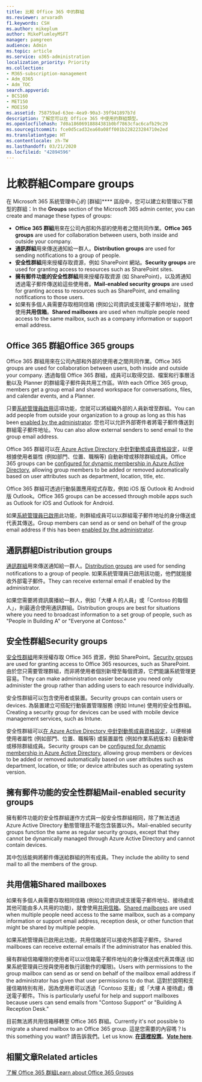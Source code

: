 ```yaml
---
title: 比較 Office 365 中的群組
ms.reviewer: arvaradh
f1.keywords: CSH
ms.author: mikeplum
author: MikePlumleyMSFT
manager: pamgreen
audience: Admin
ms.topic: article
ms.service: o365-administration
localization_priority: Priority
ms.collection:
- M365-subscription-management
- Adm_O365
- Adm_TOC
search.appverid:
- BCS160
- MET150
- MOE150
ms.assetid: 758759ad-63ee-4ea9-90a3-39f941897b7d
description: 了解您可以在 Office 365 中使用的群組類型。
ms.openlocfilehash: 7d0a18606918884381b0bf7863cfac6cafb29c29
ms.sourcegitcommit: fce0d5cad32ea60a08ff001b228223284710e2ed
ms.translationtype: HT
ms.contentlocale: zh-TW
ms.lasthandoff: 03/21/2020
ms.locfileid: "42894596"
---
```

# <a name="compare-groups"></a><span data-ttu-id="e9326-103">比較群組</span><span class="sxs-lookup"><span data-stu-id="e9326-103">Compare groups</span></span>

<span data-ttu-id="e9326-104">在 Microsoft 365 系統管理中心的 [群組]\*\*\*\* 區段中，您可以建立和管理以下類型的群組：</span><span class="sxs-lookup"><span data-stu-id="e9326-104">In the **Groups** section of the Microsoft 365 admin center, you can create and manage these types of groups:</span></span> 

- <span data-ttu-id="e9326-105">**Office 365 群組**用來在公司內部和外部的使用者之間共同作業。</span><span class="sxs-lookup"><span data-stu-id="e9326-105">**Office 365 groups** are used for collaboration between users, both inside and outside your company.</span></span>
- <span data-ttu-id="e9326-106">**通訊群組**用來傳送通知給一群人。</span><span class="sxs-lookup"><span data-stu-id="e9326-106">**Distribution groups** are used for sending notifications to a group of people.</span></span>
- <span data-ttu-id="e9326-107">**安全性群組**用來授權存取資源，例如 SharePoint 網站。</span><span class="sxs-lookup"><span data-stu-id="e9326-107">**Security groups** are used for granting access to resources such as SharePoint sites.</span></span>
- <span data-ttu-id="e9326-108">**擁有郵件功能的安全性群組**用來授權存取資源 (如 SharePoint)，以及將通知透過電子郵件傳送給這些使用者。</span><span class="sxs-lookup"><span data-stu-id="e9326-108">**Mail-enabled security groups** are used for granting access to resources such as SharePoint, and emailing notifications to those users.</span></span>
- <span data-ttu-id="e9326-109">如果有多個人員需要存取相同信箱 (例如公司資訊或支援電子郵件地址)，就會使用**共用信箱**。</span><span class="sxs-lookup"><span data-stu-id="e9326-109">**Shared mailboxes** are used when multiple people need access to the same mailbox, such as a company information or support email address.</span></span>

## <a name="office-365-groups"></a><span data-ttu-id="e9326-110">Office 365 群組</span><span class="sxs-lookup"><span data-stu-id="e9326-110">Office 365 groups</span></span>

<span data-ttu-id="e9326-111">Office 365 群組用來在公司內部和外部的使用者之間共同作業。</span><span class="sxs-lookup"><span data-stu-id="e9326-111">Office 365 groups are used for collaboration between users, both inside and outside your company.</span></span> <span data-ttu-id="e9326-112">透過每個 Office 365 群組，成員可以取得交談、檔案和行事曆活動以及 Planner 的群組電子郵件與共用工作區。</span><span class="sxs-lookup"><span data-stu-id="e9326-112">With each Office 365 group, members get a group email and shared workspace for conversations, files, and calendar events, and a Planner.</span></span>

<span data-ttu-id="e9326-113">只要[系統管理員啟用](manage-guest-access-in-groups.md)這項功能，您就可以將組織外部的人員新增至群組。</span><span class="sxs-lookup"><span data-stu-id="e9326-113">You can add people from outside your organization to a group as long as this has been [enabled by the administrator](manage-guest-access-in-groups.md).</span></span> <span data-ttu-id="e9326-114">您也可以允許外部寄件者將電子郵件傳送到群組電子郵件地址。</span><span class="sxs-lookup"><span data-stu-id="e9326-114">You can also allow external senders to send email to the group email address.</span></span>

<span data-ttu-id="e9326-115">Office 365 群組可以[在 Azure Active Directory 中針對動態成員資格設定](https://docs.microsoft.com/azure/active-directory/users-groups-roles/groups-change-type)，以便根據使用者屬性 (例如部門、位置、職稱等) 自動新增或移除群組成員。</span><span class="sxs-lookup"><span data-stu-id="e9326-115">Office 365 groups can be [configured for dynamic membership in Azure Active Directory](https://docs.microsoft.com/azure/active-directory/users-groups-roles/groups-change-type), allowing group members to be added or removed automatically based on user attributes such as department, location, title, etc.</span></span>

<span data-ttu-id="e9326-116">Office 365 群組可透過行動裝置應用程式存取，例如 iOS 版 Outlook 和 Android 版 Outlook。</span><span class="sxs-lookup"><span data-stu-id="e9326-116">Office 365 groups can be accessed through mobile apps such as Outlook for iOS and Outlook for Android.</span></span>

<span data-ttu-id="e9326-117">如果[系統管理員已啟用](allow-members-to-send-as-or-send-on-behalf-of-group.md)此功能，則群組成員可以以群組電子郵件地址的身分傳送或代表其傳送。</span><span class="sxs-lookup"><span data-stu-id="e9326-117">Group members can send as or send on behalf of the group email address if this has been [enabled by the administrator](allow-members-to-send-as-or-send-on-behalf-of-group.md).</span></span>

## <a name="distribution-groups"></a><span data-ttu-id="e9326-118">通訊群組</span><span class="sxs-lookup"><span data-stu-id="e9326-118">Distribution groups</span></span>

<span data-ttu-id="e9326-119">[通訊群組](https://docs.microsoft.com/exchange/recipients-in-exchange-online/manage-distribution-groups/manage-distribution-groups)用來傳送通知給一群人。</span><span class="sxs-lookup"><span data-stu-id="e9326-119">[Distribution groups](https://docs.microsoft.com/exchange/recipients-in-exchange-online/manage-distribution-groups/manage-distribution-groups) are used for sending notifications to a group of people.</span></span> <span data-ttu-id="e9326-120">如果系統管理員已啟用該功能，他們就能接收外部電子郵件。</span><span class="sxs-lookup"><span data-stu-id="e9326-120">They can receive external email if enabled by the administrator.</span></span>

<span data-ttu-id="e9326-121">如果您需要將資訊廣播給一群人，例如「大樓 A 的人員」或「Contoso 的每個人」，則最適合使用通訊群組。</span><span class="sxs-lookup"><span data-stu-id="e9326-121">Distribution groups are best for situations where you need to broadcast information to a set group of people, such as "People in Building A" or "Everyone at Contoso."</span></span>

## <a name="security-groups"></a><span data-ttu-id="e9326-122">安全性群組</span><span class="sxs-lookup"><span data-stu-id="e9326-122">Security groups</span></span>

<span data-ttu-id="e9326-123">[安全性群組](../email/create-edit-or-delete-a-security-group.md)用來授權存取 Office 365 資源，例如 SharePoint。</span><span class="sxs-lookup"><span data-stu-id="e9326-123">[Security groups](../email/create-edit-or-delete-a-security-group.md) are used for granting access to Office 365 resources, such as SharePoint.</span></span> <span data-ttu-id="e9326-124">由於您只需要管理群組，而非將使用者個別新增至每個資源，它們能讓系統管理更容易。</span><span class="sxs-lookup"><span data-stu-id="e9326-124">They can make administration easier because you need only administer the group rather than adding users to each resource individually.</span></span>

<span data-ttu-id="e9326-125">安全性群組可以包含使用者或裝置。</span><span class="sxs-lookup"><span data-stu-id="e9326-125">Security groups can contain users or devices.</span></span> <span data-ttu-id="e9326-126">為裝置建立可搭配行動裝置管理服務 (例如 Intune) 使用的安全性群組。</span><span class="sxs-lookup"><span data-stu-id="e9326-126">Creating a security group for devices can be used with mobile device management services, such as Intune.</span></span>

<span data-ttu-id="e9326-127">安全性群組可以[在 Azure Active Directory 中針對動態成員資格設定](https://docs.microsoft.com/azure/active-directory/users-groups-roles/groups-change-type)，以便根據使用者屬性 (例如部門、位置、職稱等) 或裝置屬性 (例如作業系統版本) 自動新增或移除群組成員。</span><span class="sxs-lookup"><span data-stu-id="e9326-127">Security groups can be [configured for dynamic membership in Azure Active Directory](https://docs.microsoft.com/azure/active-directory/users-groups-roles/groups-change-type), allowing group members or devices to be added or removed automatically based on user attributes such as department, location, or title; or device attributes such as operating system version.</span></span>

## <a name="mail-enabled-security-groups"></a><span data-ttu-id="e9326-128">擁有郵件功能的安全性群組</span><span class="sxs-lookup"><span data-stu-id="e9326-128">Mail-enabled security groups</span></span>

<span data-ttu-id="e9326-129">擁有郵件功能的安全性群組運作方式與一般安全性群組相同，除了無法透過 Azure Active Directory 動態管理且不能包含裝置以外。</span><span class="sxs-lookup"><span data-stu-id="e9326-129">Mail-enabled security groups function the same as regular security groups, except that they cannot be dynamically managed through Azure Active Directory and cannot contain devices.</span></span>

<span data-ttu-id="e9326-130">其中包括能夠將郵件傳送給群組的所有成員。</span><span class="sxs-lookup"><span data-stu-id="e9326-130">They include the ability to send mail to all the members of the group.</span></span>

## <a name="shared-mailboxes"></a><span data-ttu-id="e9326-131">共用信箱</span><span class="sxs-lookup"><span data-stu-id="e9326-131">Shared mailboxes</span></span>

<span data-ttu-id="e9326-132">如果有多個人員需要存取相同信箱 (例如公司資訊或支援電子郵件地址、接待處或其他可能由多人共用的功能)，就會使用[共用信箱](../email/create-a-shared-mailbox.md)。</span><span class="sxs-lookup"><span data-stu-id="e9326-132">[Shared mailboxes](../email/create-a-shared-mailbox.md) are used when multiple people need access to the same mailbox, such as a company information or support email address, reception desk, or other function that might be shared by multiple people.</span></span>

<span data-ttu-id="e9326-133">如果系統管理員已啟用此功能，共用信箱就可以接收外部電子郵件。</span><span class="sxs-lookup"><span data-stu-id="e9326-133">Shared mailboxes can receive external emails if the administrator has enabled this.</span></span>

<span data-ttu-id="e9326-134">擁有群組信箱權限的使用者可以以信箱電子郵件地址的身分傳送或代表其傳送 (如果系統管理員已授與使用者執行該動作的權限)。</span><span class="sxs-lookup"><span data-stu-id="e9326-134">Users with permissions to the group mailbox can send as or send on behalf of the mailbox email address if the administrator has given that user permissions to do that.</span></span> <span data-ttu-id="e9326-135">這對於說明和支援信箱特別有用，因為使用者可以透過「Contoso 支援」或「大樓 A 接待處」傳送電子郵件。</span><span class="sxs-lookup"><span data-stu-id="e9326-135">This is particularly useful for help and support mailboxes because users can send emails from "Contoso Support" or "Building A Reception Desk."</span></span>

<span data-ttu-id="e9326-136">目前無法將共用信箱移轉至 Office 365 群組。</span><span class="sxs-lookup"><span data-stu-id="e9326-136">Currently it's not possible to migrate a shared mailbox to an Office 365 group.</span></span> <span data-ttu-id="e9326-137">這是您需要的內容嗎？</span><span class="sxs-lookup"><span data-stu-id="e9326-137">Is this something you want?</span></span> <span data-ttu-id="e9326-138">請告訴我們。</span><span class="sxs-lookup"><span data-stu-id="e9326-138">Let us know.</span></span> <span data-ttu-id="e9326-139">**[在這裡投票](https://go.microsoft.com/fwlink/?linkid=871518)**。</span><span class="sxs-lookup"><span data-stu-id="e9326-139">**[Vote here](https://go.microsoft.com/fwlink/?linkid=871518)**.</span></span>

## <a name="related-articles"></a><span data-ttu-id="e9326-140">相關文章</span><span class="sxs-lookup"><span data-stu-id="e9326-140">Related articles</span></span>

[<span data-ttu-id="e9326-141">了解 Office 365 群組</span><span class="sxs-lookup"><span data-stu-id="e9326-141">Learn about Office 365 Groups</span></span>](https://support.office.com/article/b565caa1-5c40-40ef-9915-60fdb2d97fa2)
